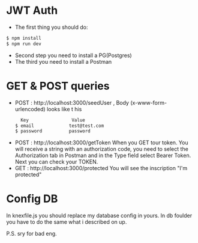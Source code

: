 
# JWT Auth  

- The first thing you should do:

```sh
$ npm install
$ npm run dev
```
- Second step you need to install a PG(Postgres)
- The third you need to install a Postman

# GET & POST queries
 - POST : http://localhost:3000/seedUser , Body (x-www-form-urlencoded) looks like t his 
    ```sh
      Key                Value 
    $ email             test@test.com
    $ password          password
    ```
 - POST : http://localhost:3000/getToken
 When you GET tour token.
You will receive a string with an authorization code, you need to select the Authorization tab in Postman and in the Type field select Bearer Token. Next you can check your TOKEN.
 - GET : http://localhost:3000/protected
You will see the inscription "I'm protected"

# Config DB
In knexfile.js you should replace my database config in yours.
In db foulder you have to do the same what i described on up.

P.S. sry for bad eng.
